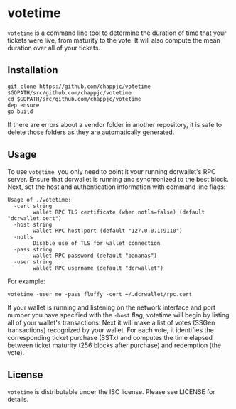 # votetime

`votetime` is a command line tool to determine the duration of time that your
tickets were live, from maturity to the vote. It will also compute the mean
duration over all of your tickets.

## Installation

    git clone https://github.com/chappjc/votetime $GOPATH/src/github.com/chappjc/votetime
    cd $GOPATH/src/github.com/chappjc/votetime
    dep ensure
    go build

If there are errors about a vendor folder in another repository, it is safe to
delete those folders as they are automatically generated.

## Usage

To use `votetime`, you only need to point it your running dcrwallet's RPC
server. Ensure that dcrwallet is running and synchronized to the best block.
Next, set the host and authentication information with command line flags:

```none
Usage of ./votetime:
  -cert string
        wallet RPC TLS certificate (when notls=false) (default "dcrwallet.cert")
  -host string
        wallet RPC host:port (default "127.0.0.1:9110")
  -notls
        Disable use of TLS for wallet connection
  -pass string
        wallet RPC password (default "bananas")
  -user string
        wallet RPC username (default "dcrwallet")
```

For example:

    votetime -user me -pass fluffy -cert ~/.dcrwallet/rpc.cert

If your wallet is running and listening on the network interface and port number
you have specified with the `-host` flag, votetime will begin by listing all of
your wallet's transactions. Next it will make a list of votes (SSGen
transactions) recognized by your wallet. For each vote, it identifies the
corresponding ticket purchase (SSTx) and computes the time elapsed between
ticket maturity (256 blocks after purchase) and redemption (the vote).

## License

`votetime` is distributable under the ISC license.  Please see LICENSE for
details.
